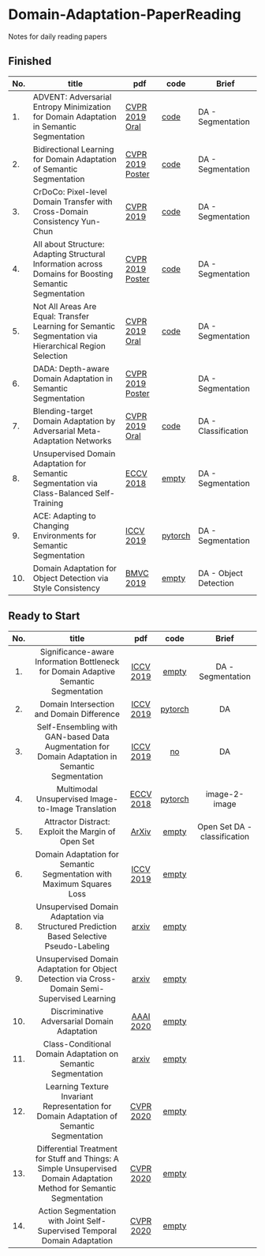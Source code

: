 # Domain-Adaptation-PaperReading
Notes for daily reading papers

## Finished

| No. | title | pdf | code | Brief| 
| --- | --- | --- | --- | --- |
| 1. |ADVENT: Adversarial Entropy Minimization for Domain Adaptation in Semantic Segmentation| [CVPR 2019 Oral]()| [code](https://github.com/valeoai/ADVENT)| DA - Segmentation |
| 2. |Bidirectional Learning for Domain Adaptation of Semantic Segmentation| [CVPR 2019 Poster]() |[code](https://github.com/liyunsheng13/BDL)| DA - Segmentation |
| 3. |CrDoCo: Pixel-level Domain Transfer with Cross-Domain Consistency Yun-Chun|[CVPR 2019]()|[code](https://yunchunchen.github.io/CrDoCo/) |DA - Segmentation|
| 4. |All about Structure: Adapting Structural Information across Domains for Boosting Semantic Segmentation|[CVPR 2019 Poster]()|[code](https://github.com/a514514772/DISE-Domain-Invariant-Structure-Extraction)|DA - Segmentation|
| 5. |Not All Areas Are Equal: Transfer Learning for Semantic Segmentation via Hierarchical Region Selection|[CVPR 2019 Oral]()|[code]()|DA - Segmentation|
| 6. |DADA: Depth-aware Domain Adaptation in Semantic Segmentation|[CVPR 2019 Poster]()||DA - Segmentation|
| 7. |Blending-target Domain Adaptation by Adversarial Meta-Adaptation Networks|[CVPR 2019 Oral]()|[code]()|DA - Classification|
| 8. |Unsupervised Domain Adaptation for Semantic Segmentation via Class-Balanced Self-Training|[ECCV 2018]() | [empty]()|DA - Segmentation|
| 9. | ACE: Adapting to Changing Environments for Semantic Segmentation |[ICCV 2019](https://arxiv.org/abs/1904.06268) | [pytorch](https://github.com/JarvisLL/ACE) |DA - Segmentation|
| 10. | Domain Adaptation for Object Detection via Style Consistency |[BMVC 2019](https://arxiv.org/abs/1911.10033) | [empty]() |DA - Object Detection|





## Ready to Start


| No. | title | pdf | code | Brief| 
| :-: | :-: | :-: | :-: | :-:|
|1. | Significance-aware Information Bottleneck for Domain Adaptive Semantic Segmentation|[ICCV 2019](https://arxiv.org/abs/1908.01925) | [empty]() | DA - Segmentation |
|2. | Domain Intersection and Domain Difference|[ICCV 2019](https://arxiv.org/abs/1908.11628)|[pytorch](https://github.com/sagiebenaim/DomainIntersectionDifference)|DA|
|3. | Self-Ensembling with GAN-based Data Augmentation for Domain Adaptation in Semantic Segmentation |[ICCV 2019](https://arxiv.org/pdf/1909.00589.pdf)|[no]()|DA|
|4. | Multimodal Unsupervised Image-to-Image Translation|[ECCV 2018](https://arxiv.org/pdf/1804.04732.pdf) | [pytorch](https://github.com/NVlabs/MUNIT) | image-2-image |
|5. | Attractor Distract: Exploit the Margin of Open Set |[ArXiv](https://arxiv.org/abs/1908.01925) | [empty]() | Open Set DA - classification | Aug. 7th,2019 |
|6. | Domain Adaptation for Semantic Segmentation with Maximum Squares Loss |[ICCV 2019](https://arxiv.org/abs/1909.13589) | [empty]() |  |7. | Unsupervised Domain Adaptation by Optical Flow Augmentation in Semantic Segmentation|[arxiv](https://arxiv.org/abs/1911.09652) | [empty]() | || 
|8. | Unsupervised Domain Adaptation via Structured Prediction Based Selective Pseudo-Labeling|[arxiv](https://arxiv.org/abs/1911.07982) | [empty]() | || 
|9. | Unsupervised Domain Adaptation for Object Detection via Cross-Domain Semi-Supervised Learning|[arxiv](https://arxiv.org/abs/1911.07158) | [empty]() | || 
|10. | Discriminative Adversarial Domain Adaptation |[AAAI 2020](https://arxiv.org/abs/1911.12036) | [empty]() | || 
|11. | Class-Conditional Domain Adaptation on Semantic Segmentation |[arxiv](https://arxiv.org/abs/1911.11981) | [empty]() | ||
|12. | Learning Texture Invariant Representation for Domain Adaptation of Semantic Segmentation |[CVPR 2020](https://arxiv.org/abs/2003.00867) | [empty]() | ||
|13. | Differential Treatment for Stuff and Things: A Simple Unsupervised Domain Adaptation Method for Semantic Segmentation| [CVPR 2020](https://arxiv.org/abs/2003.08040) | [empty]()| ||
|14. | Action Segmentation with Joint Self-Supervised Temporal Domain Adaptation| [CVPR 2020](https://arxiv.org/abs/2003.02824) |[empty]()| ||
